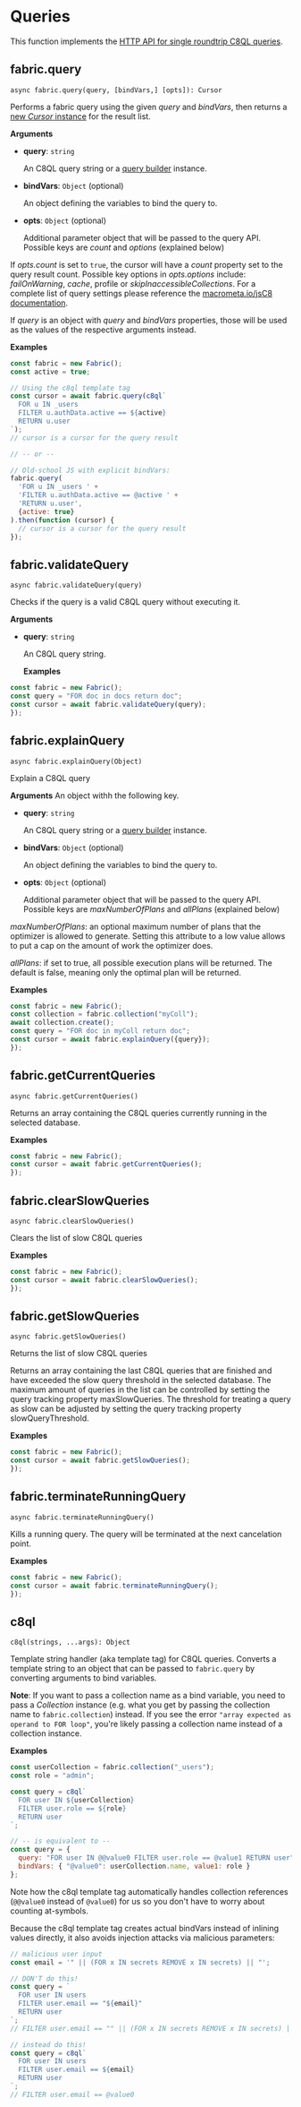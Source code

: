 # Queries

This function implements the
[HTTP API for single roundtrip C8QL queries](https://docs.macrometa.io/jsC8/latest/HTTP/C8QLQueryCursor/QueryResults.html).

## fabric.query

`async fabric.query(query, [bindVars,] [opts]): Cursor`

Performs a fabric query using the given _query_ and _bindVars_, then returns a
[new _Cursor_ instance](../Cursor.md) for the result list.

**Arguments**

* **query**: `string`

  An C8QL query string or a [query builder](https://npmjs.org/package/aqb)
  instance.

* **bindVars**: `Object` (optional)

  An object defining the variables to bind the query to.

* **opts**: `Object` (optional)

  Additional parameter object that will be passed to the query API.
  Possible keys are _count_ and _options_ (explained below)

If _opts.count_ is set to `true`, the cursor will have a _count_ property set to
the query result count.
Possible key options in _opts.options_ include: _failOnWarning_, _cache_, profile or _skipInaccessibleCollections_.
For a complete list of query settings please reference the [macrometa.io/jsC8 documentation](https://docs.macrometa.io/jsC8/latest/C8QL/Invocation/WithC8sh.html#setting-options).

If _query_ is an object with _query_ and _bindVars_ properties, those will be
used as the values of the respective arguments instead.

**Examples**

```js
const fabric = new Fabric();
const active = true;

// Using the c8ql template tag
const cursor = await fabric.query(c8ql`
  FOR u IN _users
  FILTER u.authData.active == ${active}
  RETURN u.user
`);
// cursor is a cursor for the query result

// -- or --

// Old-school JS with explicit bindVars:
fabric.query(
  'FOR u IN _users ' +
  'FILTER u.authData.active == @active ' +
  'RETURN u.user',
  {active: true}
).then(function (cursor) {
  // cursor is a cursor for the query result
});
```

## fabric.validateQuery

`async fabric.validateQuery(query)`

Checks if the query is a valid C8QL query without executing it.

**Arguments**

* **query**: `string`

  An C8QL query string.

  **Examples**

```js
const fabric = new Fabric();
const query = "FOR doc in docs return doc";
const cursor = await fabric.validateQuery(query);
});
```

## fabric.explainQuery

`async fabric.explainQuery(Object)`

Explain a C8QL query

**Arguments**
 An object withh the following key.
 
* **query**: `string`

  An C8QL query string or a [query builder](https://npmjs.org/package/aqb)
  instance.

* **bindVars**: `Object` (optional)

  An object defining the variables to bind the query to.

* **opts**: `Object` (optional)

  Additional parameter object that will be passed to the query API.
  Possible keys are _maxNumberOfPlans_ and _allPlans_ (explained below)

_maxNumberOfPlans_: an optional maximum number of plans that the optimizer is allowed to generate. Setting this attribute to a low value allows to put a cap on the amount of work the optimizer does.

_allPlans_: if set to true, all possible execution plans will be returned. The default is false, meaning only the optimal plan will be returned.

**Examples**

```js
const fabric = new Fabric();
const collection = fabric.collection("myColl");
await collection.create();
const query = "FOR doc in myColl return doc";
const cursor = await fabric.explainQuery({query});
});
```


## fabric.getCurrentQueries

`async fabric.getCurrentQueries()`

Returns an array containing the C8QL queries currently running in the selected database.

**Examples**

```js
const fabric = new Fabric();
const cursor = await fabric.getCurrentQueries();
});
```

## fabric.clearSlowQueries

`async fabric.clearSlowQueries()`

Clears the list of slow C8QL queries

**Examples**

```js
const fabric = new Fabric();
const cursor = await fabric.clearSlowQueries();
});
```

## fabric.getSlowQueries

`async fabric.getSlowQueries()`

Returns the list of slow C8QL queries

Returns an array containing the last C8QL queries that are finished and have exceeded the slow query threshold in the selected database. The maximum amount of queries in the list can be controlled by setting the query tracking property maxSlowQueries. The threshold for treating a query as slow can be adjusted by setting the query tracking property slowQueryThreshold.

**Examples**

```js
const fabric = new Fabric();
const cursor = await fabric.getSlowQueries();
});
```

## fabric.terminateRunningQuery

`async fabric.terminateRunningQuery()`

Kills a running query. The query will be terminated at the next cancelation point.

**Examples**

```js
const fabric = new Fabric();
const cursor = await fabric.terminateRunningQuery();
});
```

## c8ql

`c8ql(strings, ...args): Object`

Template string handler (aka template tag) for C8QL queries. Converts a template
string to an object that can be passed to `fabric.query` by converting
arguments to bind variables.

**Note**: If you want to pass a collection name as a bind variable, you need to
pass a _Collection_ instance (e.g. what you get by passing the collection name
to `fabric.collection`) instead. If you see the error `"array expected as operand to
FOR loop"`, you're likely passing a collection name instead of a collection
instance.

**Examples**

```js
const userCollection = fabric.collection("_users");
const role = "admin";

const query = c8ql`
  FOR user IN ${userCollection}
  FILTER user.role == ${role}
  RETURN user
`;

// -- is equivalent to --
const query = {
  query: "FOR user IN @@value0 FILTER user.role == @value1 RETURN user",
  bindVars: { "@value0": userCollection.name, value1: role }
};
```

Note how the c8ql template tag automatically handles collection references
(`@@value0` instead of `@value0`) for us so you don't have to worry about
counting at-symbols.

Because the c8ql template tag creates actual bindVars instead of inlining values
directly, it also avoids injection attacks via malicious parameters:

```js
// malicious user input
const email = '" || (FOR x IN secrets REMOVE x IN secrets) || "';

// DON'T do this!
const query = `
  FOR user IN users
  FILTER user.email == "${email}"
  RETURN user
`;
// FILTER user.email == "" || (FOR x IN secrets REMOVE x IN secrets) || ""

// instead do this!
const query = c8ql`
  FOR user IN users
  FILTER user.email == ${email}
  RETURN user
`;
// FILTER user.email == @value0
```
